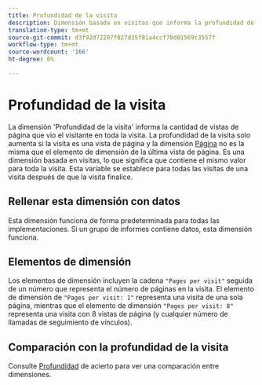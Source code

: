 ```yaml
---
title: Profundidad de la visita
description: Dimensión basada en visitas que informa la profundidad de la visita.
translation-type: tm+mt
source-git-commit: d3f92d72207f027d35f81a4ccf70d01569c3557f
workflow-type: tm+mt
source-wordcount: '166'
ht-degree: 0%

---
```



# Profundidad de la visita

La dimensión &#39;Profundidad de la visita&#39; informa la cantidad de vistas de página que vio el visitante en toda la visita. La profundidad de la visita solo aumenta si la visita es una vista de página y la dimensión [Página](page.md) no es la misma que el elemento de dimensión de la última vista de página. Es una dimensión basada en visitas, lo que significa que contiene el mismo valor para toda la visita. Esta variable se establece para todas las visitas de una visita después de que la visita finalice.

## Rellenar esta dimensión con datos

Esta dimensión funciona de forma predeterminada para todas las implementaciones. Si un grupo de informes contiene datos, esta dimensión funciona.

## Elementos de dimensión

Los elementos de dimensión incluyen la cadena `"Pages per visit"` seguida de un número que representa el número de páginas en la visita. El elemento de dimensión de `"Pages per visit: 1"` representa una visita de una sola página, mientras que el elemento de dimensión `"Pages per visit: 8"` representa una visita con 8 vistas de página (y cualquier número de llamadas de seguimiento de vínculos).

## Comparación con la profundidad de la visita

Consulte [Profundidad](hit-depth.md) de acierto para ver una comparación entre dimensiones.